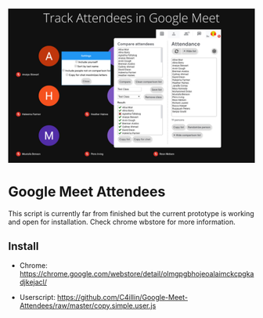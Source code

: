<p align="center">
  <img src="https://raw.githubusercontent.com/C4illin/Google-Meet-Attendees/master/extensions/marketing/main%201.jpg">
</p>

# Google Meet Attendees
This script is currently far from finished but the current prototype is working and open for installation.
Check chrome wbstore for more information.

## Install
* Chrome: https://chrome.google.com/webstore/detail/olmgpgbhojeoalaimckcpgkadjkejacl/

* Userscript: https://github.com/C4illin/Google-Meet-Attendees/raw/master/copy.simple.user.js
